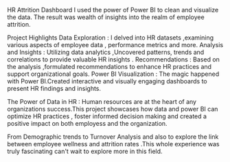 HR Attrition Dashboard
I used the power of Power BI to clean and visualize the data. The result was wealth of insights into the realm of employee attrition.
 
Project Highlights
Data Exploration : I delved into HR datasets ,examining various aspects of employee data , performance metrics and more.
Analysis and Insights : Utilizing data analytics ,Uncovered patterns, trends and correlations to provide valuable HR insights .
Recommendations : Based on the analysis ,formulated recommendations to enhance HR practices and support organizational goals.
Power BI Visualization : The magic happened with Power BI.Created interactive and visually engaging dashboards to present HR findings and insights.

The Power of Data in HR : Human resources are at the heart of any organizations success.This project showcases how data and power BI can optimize HR practices , foster informed decision making and created a positive impact on both employess and the organization.

From Demographic trends to Turnover Analysis and also to explore the link between employee wellness and attrition rates .This whole experience was truly fascinating can't wait to explore more in this field.
